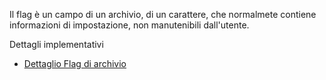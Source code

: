 Il flag è un campo di un archivio, di un carattere, che normalmete contiene informazioni di impostazione, non manutenibili dall'utente.

Dettagli implementativi
- [Dettaglio Flag di archivio](Sorgenti/DOC/OG/OG/FL_D)
